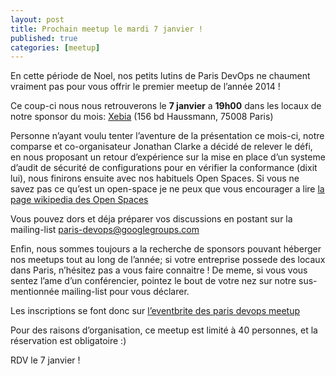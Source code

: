 ```yaml
---
layout: post
title: Prochain meetup le mardi 7 janvier !
published: true
categories: [meetup]
---
```


En cette période de Noel, nos petits lutins de Paris DevOps ne chaument vraiment pas pour vous offrir le premier meetup de l’année 2014 !

Ce coup-ci nous nous retrouverons le **7 janvier** a **19h00** dans les locaux de notre sponsor du mois: [Xebia](http://www.xebia.fr/) (156 bd Haussmann, 75008 Paris)

Personne n’ayant voulu tenter l’aventure de la présentation ce mois-ci, notre comparse et co-organisateur Jonathan Clarke a décidé de relever le défi, en nous proposant un retour d’expérience sur la mise en place d’un systeme d’audit de sécurité de configurations pour en vérifier la conformance (dixit lui), nous finirons ensuite avec nos habituels Open Spaces. Si vous ne savez pas ce qu’est un open-space je ne peux que vous encourager a lire [la page wikipedia des Open Spaces](https://fr.wikipedia.org/wiki/M%C3%A9thodologie_open_space)

Vous pouvez dors et déja préparer vos discussions en postant sur la mailing-list [paris-devops@googlegroups.com](https://groups.google.com/forum/?fromgroups#!forum/paris-devops)

Enfin, nous sommes toujours a la recherche de sponsors pouvant héberger nos meetups tout au long de l’année; si votre entreprise possede des locaux dans Paris, n’hésitez pas a vous faire connaitre !
De meme, si vous vous sentez l’ame d’un conférencier, pointez le bout de votre nez sur notre sus-mentionnée mailing-list pour vous déclarer.

Les inscriptions se font donc sur [l’eventbrite des paris devops meetup](http://parisdevops-21.eventbrite.com)

Pour des raisons d’organisation, ce meetup est limité à 40 personnes, et la réservation est obligatoire :)

RDV le 7 janvier !
